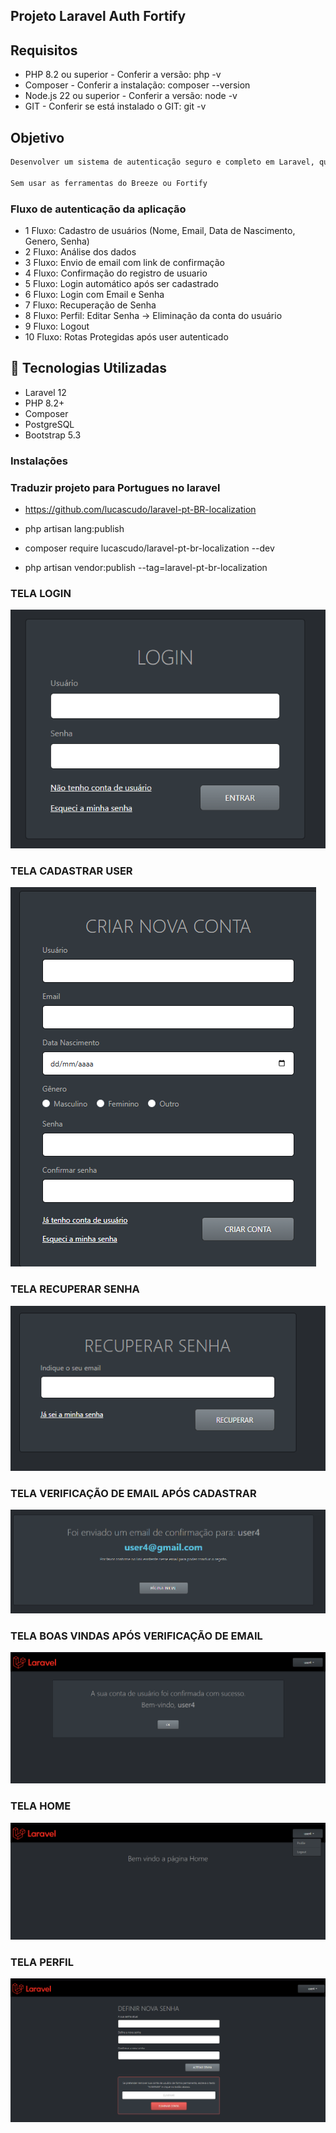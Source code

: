 ## Projeto Laravel Auth Fortify

## Requisitos

* PHP 8.2 ou superior - Conferir a versão: php -v
* Composer - Conferir a instalação: composer --version
* Node.js 22 ou superior - Conferir a versão: node -v
* GIT - Conferir se está instalado o GIT: git -v


## Objetivo

```sh
Desenvolver um sistema de autenticação seguro e completo em Laravel, que permita o gerenciamento do ciclo de vida do usuário, desde o cadastro até a exclusão da conta.

Sem usar as ferramentas do Breeze ou Fortify

```

### Fluxo de autenticação da aplicação
- 1 Fluxo: Cadastro de usuários (Nome, Email, Data de Nascimento, Genero, Senha)
- 2 Fluxo: Análise dos dados
- 3 Fluxo: Envio de email com link de confirmação
- 4 Fluxo: Confirmação do registro de usuario
- 5 Fluxo: Login automático após ser cadastrado
- 6 Fluxo: Login com Email e Senha
- 7 Fluxo: Recuperação de Senha
- 8 Fluxo: Perfil: Editar Senha -> Eliminação da conta do usuário
- 9 Fluxo: Logout
- 10 Fluxo: Rotas Protegidas após user autenticado 

## 🚀 Tecnologias Utilizadas
- Laravel 12
- PHP 8.2+
- Composer
- PostgreSQL
- Bootstrap 5.3

### Instalações

 ### Traduzir projeto para Portugues no laravel

 - https://github.com/lucascudo/laravel-pt-BR-localization

 - php artisan lang:publish
 - composer require lucascudo/laravel-pt-br-localization --dev
 - php artisan vendor:publish --tag=laravel-pt-br-localization


### TELA LOGIN

![alt text](image.png)

### TELA CADASTRAR USER

![alt text](image-1.png)

### TELA RECUPERAR SENHA

![alt text](image-2.png)

### TELA VERIFICAÇÃO DE EMAIL APÓS CADASTRAR

![alt text](image-3.png)

### TELA BOAS VINDAS APÓS VERIFICAÇÃO DE EMAIL

![alt text](image-4.png)

### TELA HOME

![alt text](image-5.png)

### TELA PERFIL

![alt text](image-6.png)
